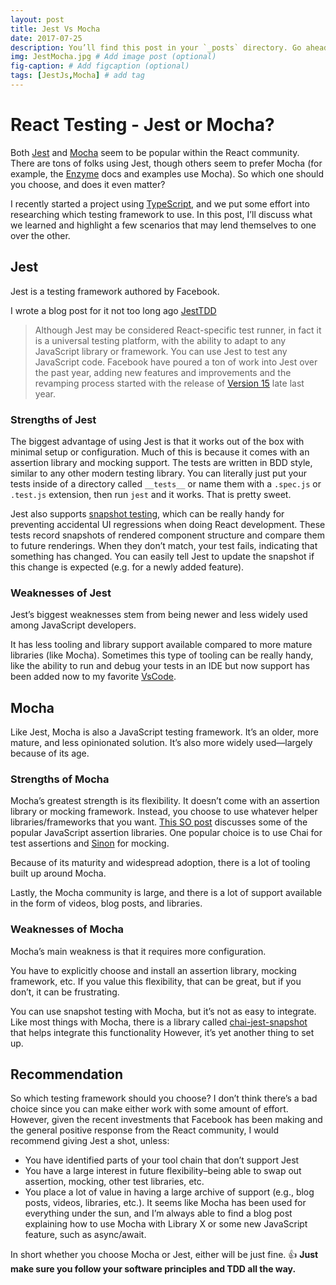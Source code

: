 ```yaml
---
layout: post
title: Jest Vs Mocha
date: 2017-07-25
description: You’ll find this post in your `_posts` directory. Go ahead and edit it and re-build the site to see your changes. # Add post description (optional)
img: JestMocha.jpg # Add image post (optional)
fig-caption: # Add figcaption (optional)
tags: [JestJs,Mocha] # add tag
---
```


# React Testing - Jest or Mocha? 

Both [Jest](https://facebook.github.io/jest) and [Mocha](https://mochajs.org) seem to be popular within the React community. There are tons of folks using Jest, though others seem to prefer Mocha (for example, the [Enzyme](http://airbnb.io/enzyme/) docs and examples use Mocha). So which one should you choose, and does it even matter?  

I recently started a project using [TypeScript](https://www.typescriptlang.org), and we put some effort into researching which testing framework to use. In this post, I’ll discuss what we learned and highlight a few scenarios that may lend themselves to one over the other.

## Jest

Jest is a testing framework authored by Facebook.

I wrote a blog post for it not too long ago [JestTDD](https://abhurtun.github.io/Blog/blogs/jestTDD.html)

> Although Jest may be considered React-specific test runner, in fact it is a universal testing platform, with the ability to adapt to any JavaScript library or framework. You can use Jest to test any JavaScript code. Facebook have poured a ton of work into Jest over the past year, adding new features and improvements and the revamping process started with the release of [Version 15](https://facebook.github.io/jest/blog/2016/09/01/jest-15.html) late last year.

### Strengths of Jest

The biggest advantage of using Jest is that it works out of the box with minimal setup or configuration. Much of this is because it comes with an assertion library and mocking support. The tests are written in BDD style, similar to any other modern testing library. You can literally just put your tests inside of a directory called `__tests__` or name them with a `.spec.js` or `.test.js` extension, then run `jest` and it works. That is pretty sweet.

Jest also supports [snapshot testing](https://facebook.github.io/jest/docs/snapshot-testing.html#content), which can be really handy for preventing accidental UI regressions when doing React development. These tests record snapshots of rendered component structure and compare them to future renderings. When they don’t match, your test fails, indicating that something has changed. You can easily tell Jest to update the snapshot if this change is expected (e.g. for a newly added feature).

### Weaknesses of Jest

Jest’s biggest weaknesses stem from being newer and less widely used among JavaScript developers.

It has less tooling and library support available compared to more mature libraries (like Mocha). Sometimes this type of tooling can be really handy, like the ability to run and debug your tests in an IDE but now support has been added now to my favorite [VsCode](https://code.visualstudio.com/).

## Mocha

Like Jest, Mocha is also a JavaScript testing framework. It’s an older, more mature, and less opinionated solution. It’s also more widely used—largely because of its age.

### Strengths of Mocha

Mocha’s greatest strength is its flexibility. It doesn’t come with an assertion library or mocking framework. Instead, you choose to use whatever helper libraries/frameworks that you want. [This SO post](http://stackoverflow.com/questions/10472152/standalone-assertion-libraries) discusses some of the popular JavaScript assertion libraries. One popular choice is to use Chai for test assertions and [Sinon](http://sinonjs.org/) for mocking.

Because of its maturity and widespread adoption, there is a lot of tooling built up around Mocha.

Lastly, the Mocha community is large, and there is a lot of support available in the form of videos, blog posts, and libraries.

### Weaknesses of Mocha

Mocha’s main weakness is that it requires more configuration.

You have to explicitly choose and install an assertion library, mocking framework, etc. If you value this flexibility, that can be great, but if you don’t, it can be frustrating.

You can use snapshot testing with Mocha, but it’s not as easy to integrate. Like most things with Mocha, there is a library called [chai-jest-snapshot](https://github.com/suchipi/chai-jest-snapshot) that helps integrate this functionality However, it’s yet another thing to set up.

## Recommendation

So which testing framework should you choose? I don’t think there’s a bad choice since you can make either work with some amount of effort. However, given the recent investments that Facebook has been making and the general positive response from the React community, I would recommend giving Jest a shot, unless:

*   You have identified parts of your tool chain that don’t support Jest
*   You have a large interest in future flexibility–being able to swap out assertion, mocking, other test libraries, etc.
*   You place a lot of value in having a large archive of support (e.g., blog posts, videos, libraries, etc.). It seems like Mocha has been used for everything under the sun, and I’m always able to find a blog post explaining how to use Mocha with Library X or some new JavaScript feature, such as async/await.

In short whether you choose Mocha or Jest, either will be just fine. :+1:
**Just make sure you follow your software principles and TDD all the way.**